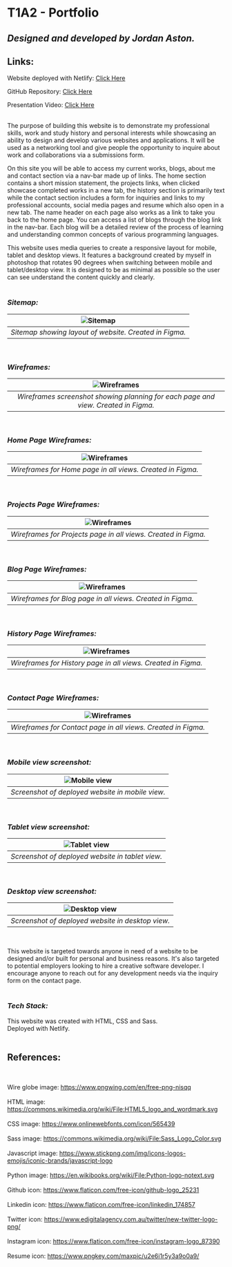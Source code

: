 # T1A2 - Portfolio

## *Designed and developed by Jordan Aston.* 

## **Links:** 

Website deployed with Netlify: [Click Here](https://jordanaston.netlify.app/index.html)

GitHub Repository: [Click Here](https://github.com/jordanaston/portfolio) 

Presentation Video: [Click Here](https://youtu.be/rgl91XmBRwg) <br><br>


The purpose of building this website is to demonstrate my professional skills, work and study history and personal interests while showcasing an ability to design and develop various websites and applications. It will be used as a networking tool and give people the opportunity to inquire about work and collaborations via a submissions form. 

On this site you will be able to access my current works, blogs, about me and contact section via a nav-bar made up of links. The home section contains a short mission statement, the projects links, when clicked showcase completed works in a new tab, the history section is primarily text while the contact section includes a form for inquiries and links to my professional accounts, social media pages and resume which also open in a new tab. The name header on each page also works as a link to take you back to the home page. You can access a list of blogs through the blog link in the nav-bar. Each blog will be a detailed review of the process of learning and understanding common concepts of various programming languages. 

This website uses media queries to create a responsive layout for mobile, tablet and desktop views. It features a background created by myself in photoshop that rotates 90 degrees when switching between mobile and tablet/desktop view. It is designed to be as minimal as possible so the user can see understand the content quickly and clearly. 
<br><br>

### *Sitemap:* <br>
|![Sitemap](/documentation/sitemap.png)
|:--:| 
| *Sitemap showing layout of website. Created in Figma.* |
<br>

### *Wireframes:* <br>
|![Wireframes](/documentation/all-wireframes.png)
|:--:| 
| *Wireframes screenshot showing planning for each page and view. Created in Figma.* |
<br>

### *Home Page Wireframes:* <br>
|![Wireframes](/documentation/wireframe-home.png)
|:--:| 
| *Wireframes for Home page in all views. Created in Figma.* |
<br>

### *Projects Page Wireframes:* <br>
|![Wireframes](/documentation/wireframe-projects.png)
|:--:| 
| *Wireframes for Projects page in all views. Created in Figma.* |
<br>

### *Blog Page Wireframes:* <br>
|![Wireframes](/documentation/wireframe-blog.png)
|:--:| 
| *Wireframes for Blog page in all views. Created in Figma.* |
<br>

### *History Page Wireframes:* <br>
|![Wireframes](/documentation/wireframe-history.png)
|:--:| 
| *Wireframes for History page in all views. Created in Figma.* |
<br>

### *Contact Page Wireframes:* <br>
|![Wireframes](/documentation/wireframe-contact.png)
|:--:| 
| *Wireframes for Contact page in all views. Created in Figma.* |
<br>

### *Mobile view screenshot:* <br>
|![Mobile view](/documentation/screenshot-mobile-view.png)
|:--:| 
| *Screenshot of deployed website in mobile view.* |
<br>

### *Tablet view screenshot:* <br>
|![Tablet view](/documentation/screenshot-tablet-view.png)
|:--:| 
| *Screenshot of deployed website in tablet view.* |
<br>

### *Desktop view screenshot:* <br>
|![Desktop view](/documentation/screenshot-desktop-view.png)
|:--:| 
| *Screenshot of deployed website in desktop view.* |
<br>

This website is targeted towards anyone in need of a website to be designed and/or built for personal and business reasons. It's also targeted to potential employers looking to hire a creative software developer. I encourage anyone to reach out for any development needs via the inquiry form on the contact page.<br><br>

### *Tech Stack:* <br>
This website was created with HTML, CSS and Sass.<br> 
Deployed with Netlify.
<br><br>


## **References**: 
<br>

Wire globe image: https://www.pngwing.com/en/free-png-nisqq
<br><br>
HTML image: https://commons.wikimedia.org/wiki/File:HTML5_logo_and_wordmark.svg
<br><br>
CSS image: https://www.onlinewebfonts.com/icon/565439
<br><br>
Sass image: https://commons.wikimedia.org/wiki/File:Sass_Logo_Color.svg
<br><br>
Javascript image: https://www.stickpng.com/img/icons-logos-emojis/iconic-brands/javascript-logo
<br><br>
Python image: https://en.wikibooks.org/wiki/File:Python-logo-notext.svg
<br><br>
Github icon: https://www.flaticon.com/free-icon/github-logo_25231
<br><br>
Linkedin icon: https://www.flaticon.com/free-icon/linkedin_174857
<br><br>
Twitter icon: https://www.edigitalagency.com.au/twitter/new-twitter-logo-png/
<br><br>
Instagram icon: https://www.flaticon.com/free-icon/instagram-logo_87390 
<br><br>
Resume icon: https://www.pngkey.com/maxpic/u2e6i1r5y3a9o0a9/